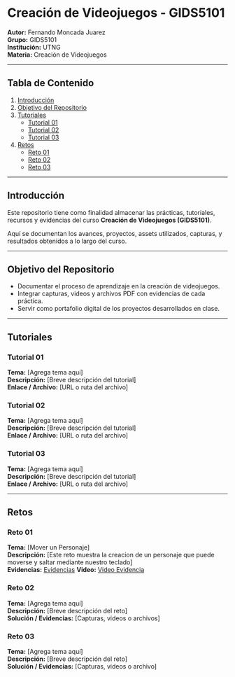 # Creación de Videojuegos - GIDS5101

**Autor:** Fernando Moncada Juarez  
**Grupo:** GIDS5101  
**Institución:** UTNG  
**Materia:** Creación de Videojuegos  

---

## Tabla de Contenido

1. [Introducción](#introducción)  
2. [Objetivo del Repositorio](#objetivo-del-repositorio)  
3. [Tutoriales](#tutoriales-y-recursos)  
   - [Tutorial 01](#tutorial-01)  
   - [Tutorial 02](#tutorial-02)  
   - [Tutorial 03](#tutorial-03)  
4. [Retos](#retos)  
   - [Reto 01](#reto-01)  
   - [Reto 02](#reto-02)  
   - [Reto 03](#reto-03)  

---

## Introducción

Este repositorio tiene como finalidad almacenar las prácticas, tutoriales, recursos y evidencias del curso **Creación de Videojuegos (GIDS5101)**.

Aquí se documentan los avances, proyectos, assets utilizados, capturas, y resultados obtenidos a lo largo del curso.

---

## Objetivo del Repositorio

* Documentar el proceso de aprendizaje en la creación de videojuegos.  
* Integrar capturas, videos y archivos PDF con evidencias de cada práctica.  
* Servir como portafolio digital de los proyectos desarrollados en clase.  

---

## Tutoriales

### Tutorial 01

**Tema:** [Agrega tema aquí]  
**Descripción:** [Breve descripción del tutorial]  
**Enlace / Archivo:** [URL o ruta del archivo]  

### Tutorial 02

**Tema:** [Agrega tema aquí]  
**Descripción:** [Breve descripción del tutorial]  
**Enlace / Archivo:** [URL o ruta del archivo]  

### Tutorial 03

**Tema:** [Agrega tema aquí]  
**Descripción:** [Breve descripción del tutorial]  
**Enlace / Archivo:** [URL o ruta del archivo]  

---

## Retos

### Reto 01

**Tema:** [Mover un Personaje]  
**Descripción:** [Este reto muestra la creacion de un personaje que puede moverse y saltar mediante nuestro teclado]  
**Evidencias:** [Evidencias](https://docs.google.com/document/d/1cvWarm72GV02FxCteu1ngejkuyDQKoitLb0OE1Qp1CM/edit?usp=sharing)
**Video:** [Video Evidencia](https://drive.google.com/file/d/13hQ37oa6AX0eBLT5t5mEwVvJYZ0CJQiS/view?usp=sharing)

### Reto 02

**Tema:** [Agrega tema aquí]  
**Descripción:** [Breve descripción del reto]  
**Solución / Evidencias:** [Capturas, videos o archivos]  

### Reto 03

**Tema:** [Agrega tema aquí]  
**Descripción:** [Breve descripción del reto]  
**Solución / Evidencias:** [Capturas, videos o archivo]  



